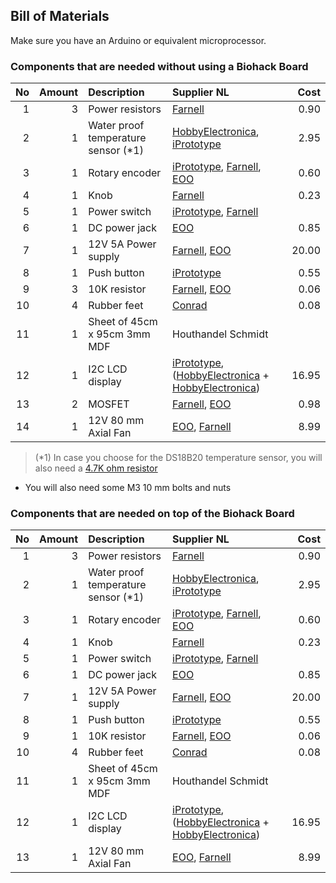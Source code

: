## Bill of Materials

Make sure you have an Arduino or equivalent microprocessor.

### Components that are needed without using a Biohack Board

|No|Amount|Description|Supplier NL|Cost|
| ------------: | ------------: | :------------ | :------------ | ------------: |
|1|3|Power resistors|[Farnell](http://nl.farnell.com/webapp/wcs/stores/servlet/ProductDisplay?catalogId=15001&langId=31&urlRequestType=Base&partNumber=1292531&storeId=10168)|0.90|
|2|1|Water proof temperature sensor (*1)|[HobbyElectronica](http://www.hobbyelectronica.nl/product/ds18b20-waterdicht/), [iPrototype](https://iprototype.nl/products/components/sensors/waterproof-tmp-sensor-10k)|2.95|
|3|1|Rotary encoder|[iPrototype](https://iprototype.nl/products/components/buttons-switches/rotary-encoder-rgb), [Farnell](http://nl.farnell.com/alps/ec12e1240406/encoder-vertical-12mm-12det-12ppr/dp/2065052), [EOO](http://www.eoo-bv.nl/index.php?_a=viewProd&productId=9553)|0.60|
|4|1|Knob|[Farnell](http://nl.farnell.com/multicomp/cr-r4-7/knob-soft-touch-d-shaft-black/dp/1440012?ost=1440012)|0.23|
|5|1|Power switch|[iPrototype](https://iprototype.nl/products/components/buttons-switches/rocker-switch-large), [Farnell](http://nl.farnell.com/multicomp/mc34224-071-1601/switch-spdt-20a-250vac-blk-red/dp/1454382)
|6|1|DC power jack|[EOO](http://www.eoo-bv.nl/index.php?_a=viewProd&productId=14342)|0.85|
|7|1|12V 5A Power supply|[Farnell](http://nl.farnell.com/ideal-power/66ms-00120500-s01-v/psu-12v-5a-earthed-output/dp/2112013), [EOO](http://www.eoo-bv.nl/index.php?_a=viewProd&productId=13247)|20.00|
|8|1|Push button|[iPrototype](https://iprototype.nl/products/components/buttons-switches/momentary-push-button)|0.55|
|9|3|10K resistor|[Farnell](http://nl.farnell.com/te-connectivity/cfr16j10k/resistor-carbon-10k-0-25w-5/dp/2329474), [EOO](http://www.eoo-bv.nl/index.php?_a=viewProd&productId=7016)|0.06|
|10|4|Rubber feet|[Conrad](https://www.conrad.nl/nl/toolcraft-elastische-buffer-zelfklevend-pd2104sw-x-h-10-mm-x-4-mm-zwart-1-stuks-401489.html)|0.08|
|11|1|Sheet of 45cm x 95cm 3mm MDF|Houthandel Schmidt||
|12|1|I2C LCD display|[iPrototype](https://iprototype.nl/products/components/led-lcd/lcd16x2-I2C-BL), ([HobbyElectronica](http://www.hobbyelectronica.nl/product/hd44780-16x2-karakters-lcd-display-module-blauw-backlight/) + [HobbyElectronica](http://www.hobbyelectronica.nl/product/i2c-lcd-interface-voor-16x2-en-20x4-displays/))|16.95|
|13|2|MOSFET|[Farnell](http://nl.farnell.com/stmicroelectronics/stp36nf06l/mosfet-n-logic-to-220/dp/9935614?CMP=i-bf9f-00001000), [EOO](http://www.eoo-bv.nl/index.php?_a=viewProd&productId=1279)|0.98|
|14|1|12V 80 mm Axial Fan|[EOO](http://www.eoo-bv.nl/index.php?_a=viewProd&productId=13244), [Farnell](http://nl.farnell.com/bisonic/sp802512l-03/fan-80x25mm-12vdc/dp/1832326)|8.99|

> (*1) In case you choose for the DS18B20 temperature sensor, you will also need a [4.7K ohm resistor](https://www.iprototype.nl/products/components/resistors/4K7) 

* You will also need some M3 10 mm bolts and nuts


### Components that are needed on top of the Biohack Board

|No|Amount|Description|Supplier NL|Cost|
| ------------: | ------------: | :------------ | :------------ | ------------: |
|1|3|Power resistors|[Farnell](http://nl.farnell.com/webapp/wcs/stores/servlet/ProductDisplay?catalogId=15001&langId=31&urlRequestType=Base&partNumber=1292531&storeId=10168)|0.90|
|2|1|Water proof temperature sensor (*1)|[HobbyElectronica](http://www.hobbyelectronica.nl/product/ds18b20-waterdicht/), [iPrototype](https://iprototype.nl/products/components/sensors/waterproof-tmp-sensor-10k)|2.95|
|3|1|Rotary encoder|[iPrototype](https://iprototype.nl/products/components/buttons-switches/rotary-encoder-rgb), [Farnell](http://nl.farnell.com/alps/ec12e1240406/encoder-vertical-12mm-12det-12ppr/dp/2065052), [EOO](http://www.eoo-bv.nl/index.php?_a=viewProd&productId=9553)|0.60|
|4|1|Knob|[Farnell](http://nl.farnell.com/multicomp/cr-r4-7/knob-soft-touch-d-shaft-black/dp/1440012?ost=1440012)|0.23|
|5|1|Power switch|[iPrototype](https://iprototype.nl/products/components/buttons-switches/rocker-switch-large), [Farnell](http://nl.farnell.com/multicomp/mc34224-071-1601/switch-spdt-20a-250vac-blk-red/dp/1454382)
|6|1|DC power jack|[EOO](http://www.eoo-bv.nl/index.php?_a=viewProd&productId=14342)|0.85|
|7|1|12V 5A Power supply|[Farnell](http://nl.farnell.com/ideal-power/66ms-00120500-s01-v/psu-12v-5a-earthed-output/dp/2112013), [EOO](http://www.eoo-bv.nl/index.php?_a=viewProd&productId=13247)|20.00|
|8|1|Push button|[iPrototype](https://iprototype.nl/products/components/buttons-switches/momentary-push-button)|0.55|
|9|1|10K resistor|[Farnell](http://nl.farnell.com/te-connectivity/cfr16j10k/resistor-carbon-10k-0-25w-5/dp/2329474), [EOO](http://www.eoo-bv.nl/index.php?_a=viewProd&productId=7016)|0.06|
|10|4|Rubber feet|[Conrad](https://www.conrad.nl/nl/toolcraft-elastische-buffer-zelfklevend-pd2104sw-x-h-10-mm-x-4-mm-zwart-1-stuks-401489.html)|0.08|
|11|1|Sheet of 45cm x 95cm 3mm MDF|Houthandel Schmidt||
|12|1|I2C LCD display|[iPrototype](https://iprototype.nl/products/components/led-lcd/lcd16x2-I2C-BL), ([HobbyElectronica](http://www.hobbyelectronica.nl/product/hd44780-16x2-karakters-lcd-display-module-blauw-backlight/) + [HobbyElectronica](http://www.hobbyelectronica.nl/product/i2c-lcd-interface-voor-16x2-en-20x4-displays/))|16.95|
|13|1|12V 80 mm Axial Fan|[EOO](http://www.eoo-bv.nl/index.php?_a=viewProd&productId=13244), [Farnell](http://nl.farnell.com/bisonic/sp802512l-03/fan-80x25mm-12vdc/dp/1832326)|8.99|
